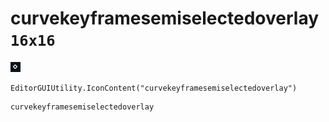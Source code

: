 # curvekeyframesemiselectedoverlay `16x16`
<img src="/img/curvekeyframesemiselectedoverlay.png" width=16 height=16>

``` CSharp
EditorGUIUtility.IconContent("curvekeyframesemiselectedoverlay")
```
```
curvekeyframesemiselectedoverlay
```
